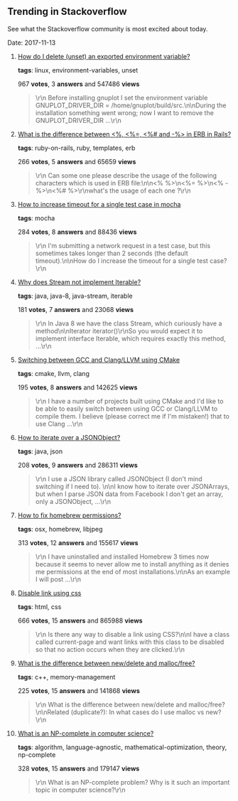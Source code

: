 ## Trending in Stackoverflow

See what the Stackoverflow community is most excited about today.

Date: 2017-11-13


1. [How do I delete (unset) an exported environment variable?](https://stackoverflow.com/questions/6877727/how-do-i-delete-unset-an-exported-environment-variable)

    **tags**: linux, environment-variables, unset
            
    967 **votes**, 3 **answers** and 547486 **views**

    > \r\n            Before installing gnuplot I set the environment variable GNUPLOT_DRIVER_DIR = /home/gnuplot/build/src.\n\nDuring the installation something went wrong; now I want to remove the GNUPLOT_DRIVER_DIR ...\r\n        

    
2. [What is the difference between <%, <%=, <%# and -%> in ERB in Rails?](https://stackoverflow.com/questions/7996695/what-is-the-difference-between-and-in-erb-in-rails)

    **tags**: ruby-on-rails, ruby, templates, erb
            
    266 **votes**, 5 **answers** and 65659 **views**

    > \r\n            Can some one please describe the usage of the following characters which is used in ERB file:\n\n<%   %>\n<%=  %>\n<%  -%>\n<%#  %>\r\nwhat's the usage of each one ?\r\n        

    
3. [How to increase timeout for a single test case in mocha](https://stackoverflow.com/questions/15971167/how-to-increase-timeout-for-a-single-test-case-in-mocha)

    **tags**: mocha
            
    284 **votes**, 8 **answers** and 88436 **views**

    > \r\n            I'm submitting a network request in a test case, but this sometimes takes longer than 2 seconds (the default timeout).\n\nHow do I increase the timeout for a single test case?\r\n        

    
4. [Why does Stream<T> not implement Iterable<T>?](https://stackoverflow.com/questions/20129762/why-does-streamt-not-implement-iterablet)

    **tags**: java, java-8, java-stream, iterable
            
    181 **votes**, 7 **answers** and 23068 **views**

    > \r\n            In Java 8 we have the class Stream<T>, which curiously have a method\n\nIterator<T> iterator()\r\nSo you would expect it to implement interface Iterable<T>, which requires exactly this method, ...\r\n        

    
5. [Switching between GCC and Clang/LLVM using CMake](https://stackoverflow.com/questions/7031126/switching-between-gcc-and-clang-llvm-using-cmake)

    **tags**: cmake, llvm, clang
            
    195 **votes**, 8 **answers** and 142625 **views**

    > \r\n            I have a number of projects built using CMake and I'd like to be able to easily switch between using GCC or Clang/LLVM to compile them. I believe (please correct me if I'm mistaken!) that to use Clang ...\r\n        

    
6. [How to iterate over a JSONObject?](https://stackoverflow.com/questions/9151619/how-to-iterate-over-a-jsonobject)

    **tags**: java, json
            
    208 **votes**, 9 **answers** and 286311 **views**

    > \r\n            I use a JSON library called JSONObject (I don't mind switching if I need to). \n\nI know how to iterate over JSONArrays, but when I parse JSON data from Facebook I don't get an array, only a JSONObject, ...\r\n        

    
7. [How to fix homebrew permissions?](https://stackoverflow.com/questions/16432071/how-to-fix-homebrew-permissions)

    **tags**: osx, homebrew, libjpeg
            
    313 **votes**, 12 **answers** and 155617 **views**

    > \r\n            I have uninstalled and installed Homebrew 3 times now because it seems to never allow me to install anything as it denies me permissions at the end of most installations.\n\nAs an example I will post ...\r\n        

    
8. [Disable link using css](https://stackoverflow.com/questions/2091168/disable-link-using-css)

    **tags**: html, css
            
    666 **votes**, 15 **answers** and 865988 **views**

    > \r\n            Is there any way to disable a link using CSS?\n\nI have a class called current-page and want links with this class to be disabled so that no action occurs when they are clicked.\r\n        

    
9. [What is the difference between new/delete and malloc/free?](https://stackoverflow.com/questions/240212/what-is-the-difference-between-new-delete-and-malloc-free)

    **tags**: c++, memory-management
            
    225 **votes**, 15 **answers** and 141868 **views**

    > \r\n            What is the difference between new/delete and malloc/free?\n\nRelated (duplicate?): In what cases do I use malloc vs new?\r\n        

    
10. [What is an NP-complete in computer science?](https://stackoverflow.com/questions/210829/what-is-an-np-complete-in-computer-science)

    **tags**: algorithm, language-agnostic, mathematical-optimization, theory, np-complete
            
    328 **votes**, 15 **answers** and 179147 **views**

    > \r\n            What is an NP-complete problem? Why is it such an important topic in computer science?\r\n        

    